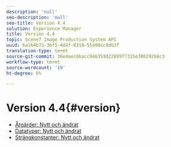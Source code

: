 ```yaml
---
description: 'null'
seo-description: 'null'
seo-title: Version 4.4
solution: Experience Manager
title: Version 4.4
topic: Scene7 Image Production System API
uuid: ba164b73-36f5-4d4f-8318-55400cc8d63f
translation-type: tm+mt
source-git-commit: 36e4aec6bacc946359d22089f7315e38029266c3
workflow-type: tm+mt
source-wordcount: '19'
ht-degree: 0%

---
```



# Version 4.4{#version}

* [Åtgärder: Nytt och ändrat](r-4-4-operations.md)
* [Datatyper: Nytt och ändrat](r-4-4-types.md)
* [Strängkonstanter: Nytt och ändrat](r-4-4-string-constants.md)
